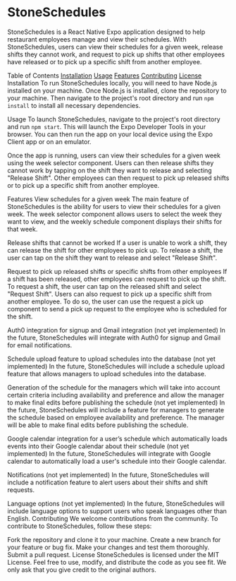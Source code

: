 # StoneSchedules

StoneSchedules is a React Native Expo application designed to help restaurant employees manage and view their schedules. With StoneSchedules, users can view their schedules for a given week, release shifts they cannot work, and request to pick up shifts that other employees have released or to pick up a specific shift from another employee.

Table of Contents
[Installation](#installation)
[Usage](#usage)
[Features](#features)
[Contributing](#contributing)
[License](#license)
Installation
To run StoneSchedules locally, you will need to have Node.js installed on your machine. Once Node.js is installed, clone the repository to your machine. Then navigate to the project's root directory and run `npm install` to install all necessary dependencies.

Usage
To launch StoneSchedules, navigate to the project's root directory and run `npm start`. This will launch the Expo Developer Tools in your browser. You can then run the app on your local device using the Expo Client app or on an emulator.

Once the app is running, users can view their schedules for a given week using the week selector component. Users can then release shifts they cannot work by tapping on the shift they want to release and selecting "Release Shift". Other employees can then request to pick up released shifts or to pick up a specific shift from another employee.

Features
View schedules for a given week
The main feature of StoneSchedules is the ability for users to view their schedules for a given week. The week selector component allows users to select the week they want to view, and the weekly schedule component displays their shifts for that week.

Release shifts that cannot be worked
If a user is unable to work a shift, they can release the shift for other employees to pick up. To release a shift, the user can tap on the shift they want to release and select "Release Shift".

Request to pick up released shifts or specific shifts from other employees
If a shift has been released, other employees can request to pick up the shift. To request a shift, the user can tap on the released shift and select "Request Shift". Users can also request to pick up a specific shift from another employee. To do so, the user can use the request a pick up component to send a pick up request to the employee who is scheduled for the shift.

Auth0 integration for signup and Gmail integration (not yet implemented)
In the future, StoneSchedules will integrate with Auth0 for signup and Gmail for email notifications.

Schedule upload feature to upload schedules into the database (not yet implemented)
In the future, StoneSchedules will include a schedule upload feature that allows managers to upload schedules into the database.

Generation of the schedule for the managers which will take into account certain criteria including availability and preference and allow the manager to make final edits before publishing the schedule (not yet implemented)
In the future, StoneSchedules will include a feature for managers to generate the schedule based on employee availability and preference. The manager will be able to make final edits before publishing the schedule.

Google calendar integration for a user’s schedule which automatically loads events into their Google calendar about their schedule (not yet implemented)
In the future, StoneSchedules will integrate with Google calendar to automatically load a user's schedule into their Google calendar.

Notifications (not yet implemented)
In the future, StoneSchedules will include a notification feature to alert users about their shifts and shift requests.

Language options (not yet implemented)
In the future, StoneSchedules will include language options to support users who speak languages other than English.
Contributing
We welcome contributions from the community. To contribute to StoneSchedules, follow these steps:

Fork the repository and clone it to your machine.
Create a new branch for your feature or bug fix.
Make your changes and test them thoroughly.
Submit a pull request.
License
StoneSchedules is licensed under the MIT License. Feel free to use, modify, and distribute the code as you see fit. We only ask that you give credit to the original authors.
